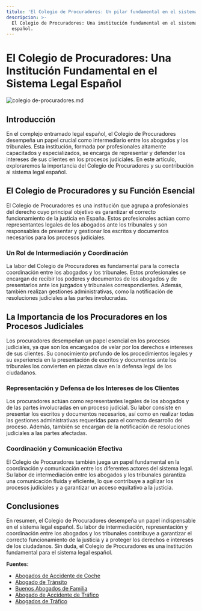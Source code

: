 ```yaml
---
titulo: 'El Colegio de Procuradores: Un pilar fundamental en el sistema legal español'
descripcion: >-
  El Colegio de Procuradores: Una institución fundamental en el sistema legal
  español.
---
```


# El Colegio de Procuradores: Una Institución Fundamental en el Sistema Legal Español

 ![colegio de-procuradores.md](./img/colegio-de-procuradores-1.webp)

## Introducción

En el complejo entramado legal español, el Colegio de Procuradores desempeña un papel crucial como intermediario entre los abogados y los tribunales. Esta institución, formada por profesionales altamente capacitados y especializados, se encarga de representar y defender los intereses de sus clientes en los procesos judiciales. En este artículo, exploraremos la importancia del Colegio de Procuradores y su contribución al sistema legal español.

## El Colegio de Procuradores y su Función Esencial

El Colegio de Procuradores es una institución que agrupa a profesionales del derecho cuyo principal objetivo es garantizar el correcto funcionamiento de la justicia en España. Estos profesionales actúan como representantes legales de los abogados ante los tribunales y son responsables de presentar y gestionar los escritos y documentos necesarios para los procesos judiciales.

### Un Rol de Intermediación y Coordinación

La labor del Colegio de Procuradores es fundamental para la correcta coordinación entre los abogados y los tribunales. Estos profesionales se encargan de recibir los poderes y documentos de los abogados y de presentarlos ante los juzgados y tribunales correspondientes. Además, también realizan gestiones administrativas, como la notificación de resoluciones judiciales a las partes involucradas.

## La Importancia de los Procuradores en los Procesos Judiciales

Los procuradores desempeñan un papel esencial en los procesos judiciales, ya que son los encargados de velar por los derechos e intereses de sus clientes. Su conocimiento profundo de los procedimientos legales y su experiencia en la presentación de escritos y documentos ante los tribunales los convierten en piezas clave en la defensa legal de los ciudadanos.

### Representación y Defensa de los Intereses de los Clientes

Los procuradores actúan como representantes legales de los abogados y de las partes involucradas en un proceso judicial. Su labor consiste en presentar los escritos y documentos necesarios, así como en realizar todas las gestiones administrativas requeridas para el correcto desarrollo del proceso. Además, también se encargan de la notificación de resoluciones judiciales a las partes afectadas.

### Coordinación y Comunicación Efectiva

El Colegio de Procuradores también juega un papel fundamental en la coordinación y comunicación entre los diferentes actores del sistema legal. Su labor de intermediación entre los abogados y los tribunales garantiza una comunicación fluida y eficiente, lo que contribuye a agilizar los procesos judiciales y a garantizar un acceso equitativo a la justicia.

## Conclusiones

En resumen, el Colegio de Procuradores desempeña un papel indispensable en el sistema legal español. Su labor de intermediación, representación y coordinación entre los abogados y los tribunales contribuye a garantizar el correcto funcionamiento de la justicia y a proteger los derechos e intereses de los ciudadanos. Sin duda, el Colegio de Procuradores es una institución fundamental para el sistema legal español.

**Fuentes:**

- [Abogados de Accidente de Coche](abogados-accidente-coche)
- [Abogado de Tránsito](abogado-de-transito)
- [Buenos Abogados de Familia](buenos-abogados-de-familia)
- [Abogado de Accidente de Tráfico](abogado-accidente-trafico)
- [Abogados de Tráfico](abogados-de-trafico)
